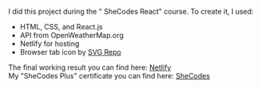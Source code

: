 I did this project during the " SheCodes React" course. To create it, I used:<br/>
<ul>
<li>HTML, CSS, and React.js</li>
<li>API from OpenWeatherMap.org</li>
<li>Netlify for hosting</li>
<li>Browser tab icon by <a href="https://www.svgrepo.com/" rel="noopener noreferrer" target="_blank">SVG Repo</a></li>
</ul>
The final working result you can find here: <a href="https://effervescent-sable-d2e99c.netlify.app/">Netlify</a> <br/>
My "SheCodes Plus" certificate you can find here: <a href="#">SheCodes</a>
